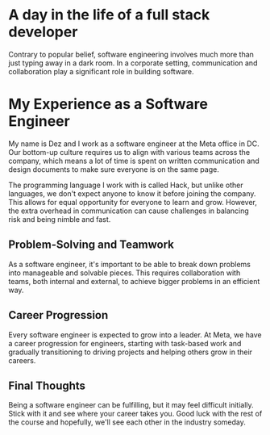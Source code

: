 # A day in the life of a full stack developer

Contrary to popular belief, software engineering involves much more than just typing away in a dark room. In a corporate setting, communication and collaboration play a significant role in building software.

# ****My Experience as a Software Engineer****

My name is Dez and I work as a software engineer at the Meta office in DC. Our bottom-up culture requires us to align with various teams across the company, which means a lot of time is spent on written communication and design documents to make sure everyone is on the same page.

The programming language I work with is called Hack, but unlike other languages, we don't expect anyone to know it before joining the company. This allows for equal opportunity for everyone to learn and grow. However, the extra overhead in communication can cause challenges in balancing risk and being nimble and fast.

## **Problem-Solving and Teamwork**

As a software engineer, it's important to be able to break down problems into manageable and solvable pieces. This requires collaboration with teams, both internal and external, to achieve bigger problems in an efficient way.

## **Career Progression**

Every software engineer is expected to grow into a leader. At Meta, we have a career progression for engineers, starting with task-based work and gradually transitioning to driving projects and helping others grow in their careers.

## **Final Thoughts**

Being a software engineer can be fulfilling, but it may feel difficult initially. Stick with it and see where your career takes you. Good luck with the rest of the course and hopefully, we'll see each other in the industry someday.